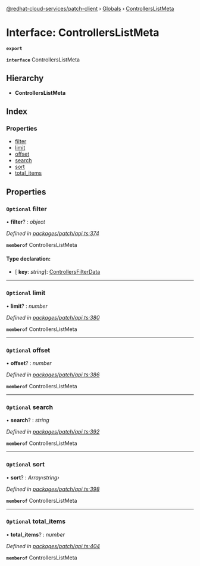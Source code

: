 [@redhat-cloud-services/patch-client](../README.md) › [Globals](../globals.md) › [ControllersListMeta](controllerslistmeta.md)

# Interface: ControllersListMeta

**`export`** 

**`interface`** ControllersListMeta

## Hierarchy

* **ControllersListMeta**

## Index

### Properties

* [filter](controllerslistmeta.md#optional-filter)
* [limit](controllerslistmeta.md#optional-limit)
* [offset](controllerslistmeta.md#optional-offset)
* [search](controllerslistmeta.md#optional-search)
* [sort](controllerslistmeta.md#optional-sort)
* [total_items](controllerslistmeta.md#optional-total_items)

## Properties

### `Optional` filter

• **filter**? : *object*

*Defined in [packages/patch/api.ts:374](https://github.com/RedHatInsights/javascript-clients/blob/425773b/packages/patch/api.ts#L374)*

**`memberof`** ControllersListMeta

#### Type declaration:

* \[ **key**: *string*\]: [ControllersFilterData](controllersfilterdata.md)

___

### `Optional` limit

• **limit**? : *number*

*Defined in [packages/patch/api.ts:380](https://github.com/RedHatInsights/javascript-clients/blob/425773b/packages/patch/api.ts#L380)*

**`memberof`** ControllersListMeta

___

### `Optional` offset

• **offset**? : *number*

*Defined in [packages/patch/api.ts:386](https://github.com/RedHatInsights/javascript-clients/blob/425773b/packages/patch/api.ts#L386)*

**`memberof`** ControllersListMeta

___

### `Optional` search

• **search**? : *string*

*Defined in [packages/patch/api.ts:392](https://github.com/RedHatInsights/javascript-clients/blob/425773b/packages/patch/api.ts#L392)*

**`memberof`** ControllersListMeta

___

### `Optional` sort

• **sort**? : *Array‹string›*

*Defined in [packages/patch/api.ts:398](https://github.com/RedHatInsights/javascript-clients/blob/425773b/packages/patch/api.ts#L398)*

**`memberof`** ControllersListMeta

___

### `Optional` total_items

• **total_items**? : *number*

*Defined in [packages/patch/api.ts:404](https://github.com/RedHatInsights/javascript-clients/blob/425773b/packages/patch/api.ts#L404)*

**`memberof`** ControllersListMeta
